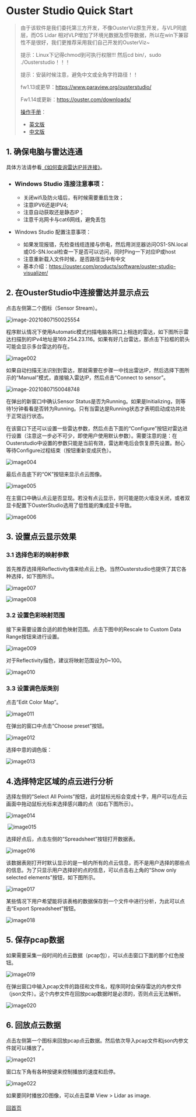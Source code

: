 # Ouster Studio Quick Start

> 由于该软件是我们委托第三方开发，不像OusterViz原生开发，与VLP同底层，而OS Lidar 相对VLP增加了环境光数据及惯导数据，所以在win下兼容性不是很好，我们更推荐采用我们自己开发的OusterViz~
>
> 提示：Linux下记得chmod到可执行权限!!! 然后cd bin/，sudo ./Ousterstudio！！！
>
> 提示：安装时候注意，避免中文或全角字符路径！！
>
> fw1.13或更早：https://www.paraview.org/ousterstudio/
>
> Fw1.14或更新：https://ouster.com/downloads/
>
> [操作手册](https://ouster.atlassian.net/wiki/spaces/SUPPORT/pages/924090373?atlOrigin=eyJpIjoiNTk4MWFjMjk3MzgxNGRlNzg0NjI5Njc0OGY3ODkwN2IiLCJwIjoiYyJ9)：
>
> - [英文版](https://data.ouster.io/downloads/Ouster-Studio-user-guide.pdf?__hstc=34987006.3b498ee11237b4e28da832cc795fa6b7.1603177544769.1606967208102.1607045278647.6&__hssc=34987006.1.1607045278647&__hsfp=3202914155)
> - [中文版](https://ouster.oss-cn-shanghai.aliyuncs.com/get%20started/Ouster-Studio-user-guide.pdf)

## 1. 确保电脑与雷达连通

具体方法请参看[《如何查询雷达IP并连接》](NetworkIP)。

- ### Windows Studio 连接注意事项：

  - 关闭wifi及防火墙后，有时候需要重启生效；
  - 注意IPV6还是IPV4; 
  - 注意自动获取还是静态IP；
  - 注意千兆网卡与cat6网线，避免丢包

- Windows Studio 配置注意事项：

  - 如果发现报错，先检查线缆连接与供电，然后用浏览器访问OS1-SN.local或OS-SN.local检查一下是否可以访问，同时Ping一下对应IP或host
  - 注意重新载入文件时候，是否路径当中有中文
  - 基本介绍：https://ouster.com/products/software/ouster-studio-visualizer/

## 2. 在OusterStudio中连接雷达并显示点云

点击左侧第二个图标（Sensor Stream）。

![image-20210807150025554](OSStudioQC.assets/image001.jpg)                               

程序默认情况下使用Automatic模式扫描电脑各网口上相连的雷达，如下图所示雷达扫描到的IPv4地址是169.254.23.116。如果有好几台雷达，那点击下拉框的箭头可能会显示多台雷达的存在。

![image002](OSStudioQC.assets/image002.png)

如果自动扫描无法识别到雷达，那就需要在步骤一中找出雷达IP，然后选择下图所示的“Manual”模式，直接输入雷达IP，然后点击“Connect to sensor”。

 ![image-20210807150048748](OSStudioQC.assets/image003.png)

在弹出的新窗口中确认Sensor Status是否为Running。如果是Initializing，则等待1分钟看看是否转为Running。只有当雷达是Running状态才表明启动成功并处于正常运行状态。

在该窗口下还可以设置一些雷达参数，然后点击下面的“Configure”按钮对雷达进行设置（注意这一步必不可少，即使用户使用默认参数）。需要注意的是：在Ousterstudio中设置的参数只能是当前有效，雷达断电后会恢复原先设置。耐心等待Configure过程结束（按钮重新变成灰色）。

![image004](OSStudioQC.assets/image004.png) 

最后点击底下的“OK”按钮来显示点云图像。

![image005](OSStudioQC.assets/image005.png) 

在主窗口中确认点云是否显现。若没有点云显示，则可能是防火墙没关闭，或者双显卡配置下OusterStudio选用了低性能的集成显卡导致。

![image006](OSStudioQC.assets/image006.png)

## 3. 设置点云显示效果

### 3.1   选择色彩的映射参数

首先推荐选择用Reflectivity值来给点云上色。当然Ousterstudio也提供了其它各种选择，如下图所示。

![image007](OSStudioQC.assets/image007.png)

![image008](OSStudioQC.assets/image008.jpg)    

### 3.2   设置色彩映射范围

接下来需要设置合适的颜色映射范围。点击下图中的Rescale to Custom Data Range按钮来进行设置。

![image009](OSStudioQC.assets/image009.jpg)

对于Reflectivity描色，建议将映射范围设为0~100。

![image010](OSStudioQC.assets/image010.png)

### 3.3   设置调色版类别

点击“Edit Color Map”。

![image011](OSStudioQC.assets/image011.png)

在弹出的窗口中点击“Choose preset”按钮。

![image012](OSStudioQC.assets/image012.png) 

选择中意的调色版：

![image013](OSStudioQC.assets/image013.png)

## 4.选择特定区域的点云进行分析

选择左侧的“Select All Points”按钮，此时鼠标光标会变成十字，用户可以在点云画面中拖动鼠标光标来选择感兴趣的点（如右下图所示）。

![image014](OSStudioQC.assets/image014.jpg)

​     ![image015](OSStudioQC.assets/image015.png)

选择好点后，点击左侧的“Spreadsheet”按钮打开数据表。

![image016](OSStudioQC.assets/image016.jpg)

该数据表刚打开时默认显示的是一帧内所有的点云信息，而不是用户选择的那些点的信息。为了只显示用户选择好的点的信息，可以点击右上角的“Show only selected elements”按钮，如下图所示。

![image017](OSStudioQC.assets/image017.png) 

某些情况下用户希望能将该表格的数据保存到一个文件中进行分析，为此可以点击“Export Spreadsheet”按钮。

![image018](OSStudioQC.assets/image018.jpg)

## 5. 保存pcap数据

如果需要采集一段时间的点云数据（pcap包），可以点击窗口下面的那个红色按钮。

![image019](OSStudioQC.assets/image019.png) 

在弹出窗口中输入pcap文件的路径和文件名，程序同时会保存雷达的内参文件（json文件）。这个内参文件在回放pcap数据时是必须的，否则点云无法解析。

![image020](OSStudioQC.assets/image020.png) 

## 6. 回放点云数据

点击左侧第一个图标来回放pcap点云数据。然后依次导入pcap文件和json内参文件就可以播放了。

![image021](OSStudioQC.assets/image021.jpg)

窗口左下角有各种按键来控制播放的速度和启停。

![image022](OSStudioQC.assets/image022.png)

如果要同时播放2D图像，可以点击菜单 View > Lidar as image.









[回首页](README)